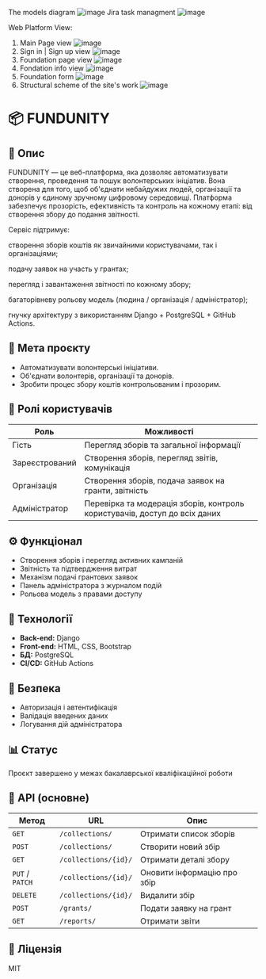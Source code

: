 The models diagram 
![image](https://github.com/user-attachments/assets/8fc88327-9b66-40db-9219-29e898b2ec86)
Jira task managment 
![image](https://github.com/user-attachments/assets/58caf7ea-696e-48c9-a378-a0281f9485e6)

Web Platform View:
1) Main Page view
![image](https://github.com/user-attachments/assets/c6acf01d-d7dd-4f17-8411-c71bebfd43af)
2) Sign in | Sign up view
![image](https://github.com/user-attachments/assets/9bb356f7-c9d8-4327-b2cd-646462ef9eee)
3) Foundation page view
![image](https://github.com/user-attachments/assets/8d816373-64ca-41e2-b8af-452668d162c7)
4) Fondation info view 
![image](https://github.com/user-attachments/assets/e4845807-8772-4b2b-ab41-d7b6817093b6)
5) Foundation form 
![image](https://github.com/user-attachments/assets/18092c8c-fdcb-4b88-b4c1-ac76aef212a7)
6) Structural scheme of the site's work
![image](https://github.com/user-attachments/assets/c9473611-2627-4fa4-b382-f51654c2c7fd)

# 📦 FUNDUNITY

## 🧾 Опис
FUNDUNITY — це веб-платформа, яка дозволяє автоматизувати створення, проведення та пошук волонтерських ініціатив. Вона створена для того, щоб об'єднати небайдужих людей, організації та донорів у єдиному зручному цифровому середовищі. Платформа забезпечує прозорість, ефективність та контроль на кожному етапі: від створення збору до подання звітності.

Сервіс підтримує:

створення зборів коштів як звичайними користувачами, так і організаціями;

подачу заявок на участь у грантах;

перегляд і завантаження звітності по кожному збору;

багаторівневу рольову модель (людина / організація / адміністратор);

гнучку архітектуру з використанням Django + PostgreSQL + GitHub Actions.

## 🎯 Мета проєкту
- Автоматизувати волонтерські ініціативи.
- Об'єднати волонтерів, організації та донорів.
- Зробити процес збору коштів контрольованим і прозорим.

## 👥 Ролі користувачів
| Роль                  | Можливості                                                                 |
|-----------------------|-----------------------------------------------------------------------------|
| Гість                 | Перегляд зборів та загальної інформації                                    |
| Зареєстрований        | Створення зборів, перегляд звітів, комунікація                              |
| Організація           | Створення зборів, подача заявок на гранти, звітність                        |
| Адміністратор         | Перевірка та модерація зборів, контроль користувачів, доступ до всіх даних |

## ⚙️ Функціонал
- Створення зборів і перегляд активних кампаній
- Звітність та підтвердження витрат
- Механізм подачі грантових заявок
- Панель адміністратора з журналом подій
- Рольова модель з правами доступу

## 🧪 Технології
- **Back-end:** Django
- **Front-end:** HTML, CSS, Bootstrap
- **БД:** PostgreSQL
- **CI/CD:** GitHub Actions

## 🔐 Безпека
- Авторизація і автентифікація
- Валідація введених даних
- Логування дій адміністратора

## 📊 Статус
Проєкт завершено у межах бакалаврської кваліфікаційної роботи

## 📁 API (основне)
| Метод             | URL                         | Опис                                |
|------------------|------------------------------|--------------------------------------|
| `GET`            | `/collections/`              | Отримати список зборів              |
| `POST`           | `/collections/`              | Створити новий збір                 |
| `GET`            | `/collections/{id}/`         | Отримати деталі збору               |
| `PUT` / `PATCH`  | `/collections/{id}/`         | Оновити інформацію про збір         |
| `DELETE`         | `/collections/{id}/`         | Видалити збір                       |
| `POST`           | `/grants/`                    | Подати заявку на грант              |
| `GET`            | `/reports/`                  | Отримати звіти                      |

## 📄 Ліцензія
MIT
